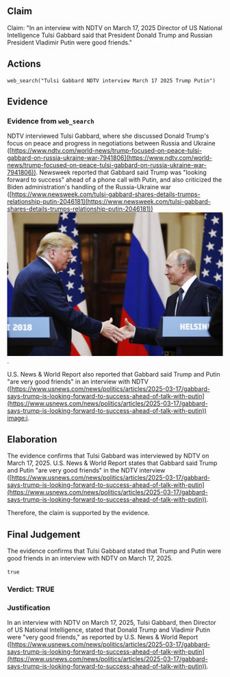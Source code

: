 ## Claim
Claim: "In an interview with NDTV on March 17, 2025 Director of US National Intelligence Tulsi Gabbard said that President Donald Trump and Russian President Vladimir Putin were good friends."

## Actions
```
web_search("Tulsi Gabbard NDTV interview March 17 2025 Trump Putin")
```

## Evidence
### Evidence from `web_search`
NDTV interviewed Tulsi Gabbard, where she discussed Donald Trump's focus on peace and progress in negotiations between Russia and Ukraine ([https://www.ndtv.com/world-news/trump-focused-on-peace-tulsi-gabbard-on-russia-ukraine-war-7941806](https://www.ndtv.com/world-news/trump-focused-on-peace-tulsi-gabbard-on-russia-ukraine-war-7941806)). Newsweek reported that Gabbard said Trump was "looking forward to success" ahead of a phone call with Putin, and also criticized the Biden administration's handling of the Russia-Ukraine war ([https://www.newsweek.com/tulsi-gabbard-shares-details-trumps-relationship-putin-2046181](https://www.newsweek.com/tulsi-gabbard-shares-details-trumps-relationship-putin-2046181)) ![image 1416](media/2025-08-06_19-27-1754508465-724598.jpg).

U.S. News & World Report also reported that Gabbard said Trump and Putin "are very good friends" in an interview with NDTV ([https://www.usnews.com/news/politics/articles/2025-03-17/gabbard-says-trump-is-looking-forward-to-success-ahead-of-talk-with-putin](https://www.usnews.com/news/politics/articles/2025-03-17/gabbard-says-trump-is-looking-forward-to-success-ahead-of-talk-with-putin)) <image:i>.


## Elaboration
The evidence confirms that Tulsi Gabbard was interviewed by NDTV on March 17, 2025. U.S. News & World Report states that Gabbard said Trump and Putin "are very good friends" in the NDTV interview ([https://www.usnews.com/news/politics/articles/2025-03-17/gabbard-says-trump-is-looking-forward-to-success-ahead-of-talk-with-putin](https://www.usnews.com/news/politics/articles/2025-03-17/gabbard-says-trump-is-looking-forward-to-success-ahead-of-talk-with-putin)).

Therefore, the claim is supported by the evidence.


## Final Judgement
The evidence confirms that Tulsi Gabbard stated that Trump and Putin were good friends in an interview with NDTV on March 17, 2025.

`true`

### Verdict: TRUE

### Justification
In an interview with NDTV on March 17, 2025, Tulsi Gabbard, then Director of US National Intelligence, stated that Donald Trump and Vladimir Putin were "very good friends," as reported by U.S. News & World Report ([https://www.usnews.com/news/politics/articles/2025-03-17/gabbard-says-trump-is-looking-forward-to-success-ahead-of-talk-with-putin](https://www.usnews.com/news/politics/articles/2025-03-17/gabbard-says-trump-is-looking-forward-to-success-ahead-of-talk-with-putin)).

